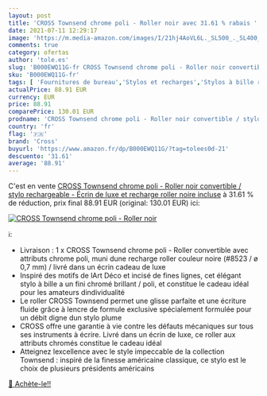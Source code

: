 ```yaml
---
layout: post
title: 'CROSS Townsend chrome poli - Roller noir avec 31.61 % rabais '
date: 2021-07-11 12:29:17
image: 'https://m.media-amazon.com/images/I/21hj4AoVL6L._SL500_._SL400_.jpg'
comments: true
category: ofertas
author: 'tole.es'
slug: 'B000EWQ11G-fr CROSS Townsend chrome poli - Roller noir convertible /...'
sku: 'B000EWQ11G-fr'
tags: [ 'Fournitures de bureau','Stylos et recharges','Stylos à bille rétractable','cross','Écriture', ]
actualPrice: 88.91 EUR
currency: EUR
price: 88.91
comparePrice: 130.01 EUR
prodname: 'CROSS Townsend chrome poli - Roller noir convertible / stylo rechargeable - Écrin de luxe et recharge roller noire incluse'
country: 'fr'
flag: '🇫🇷'
brand: 'Cross'
buyurl: 'https://www.amazon.fr/dp/B000EWQ11G/?tag=tolees0d-21'
descuento: '31.61'
average: '88.91'
---
```


C'est en vente [CROSS Townsend chrome poli - Roller noir convertible / stylo rechargeable - Écrin de luxe et recharge roller noire incluse](https://www.amazon.fr/dp/B000EWQ11G/?tag=tolees0d-21)  à  31.61 % de réduction, prix final  88.91 EUR (original: 130.01 EUR) ici:

[![CROSS Townsend chrome poli - Roller noir](https://m.media-amazon.com/images/I/21hj4AoVL6L._SL500_._SL400_.jpg)](https://www.amazon.fr/dp/B000EWQ11G/?tag=tolees0d-21)

ℹ️:

- Livraison : 1 x CROSS Townsend chrome poli - Roller convertible avec attributs chrome poli, muni dune recharge roller couleur noire (#8523 / ø 0,7 mm) / livré dans un écrin cadeau de luxe
- Inspiré des motifs de lArt Déco et incisé de fines lignes, cet élégant stylo à bille a un fini chromé brillant / poli, et constitue le cadeau idéal pour les amateurs dindividualité
- Le roller CROSS Townsend permet une glisse parfaite et une écriture fluide grâce à lencre de formule exclusive spécialement formulée pour un débit digne dun stylo plume
- CROSS offre une garantie à vie contre les défauts mécaniques sur tous ses instruments à écrire. Livré dans un écrin de luxe, ce roller aux attributs chromés constitue le cadeau idéal
- Atteignez lexcellence avec le style impeccable de la collection Townsend : inspiré de la finesse américaine classique, ce stylo est le choix de plusieurs présidents américains

[🛒 Achète-le!!](https://www.amazon.fr/dp/B000EWQ11G/?tag=tolees0d-21)
